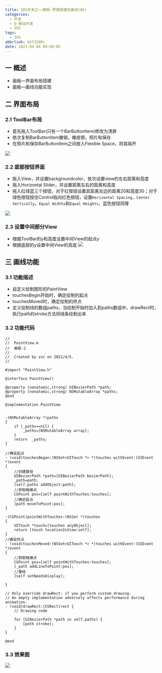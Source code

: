 ```yaml
---
title: IOS开发之——画板-界面搭建及画线(86)
categories:
  - 开发
  - D-移动开发
  - IOS
tags:
  - IOS
abbrlink: bbf3280c
date: 2021-04-06 09:50:05
---
```

## 一 概述

* 画板—界面布局搭建
* 画板—画线功能实现

<!--more-->

## 二 界面布局

### 2.1 ToolBar布局

* 首先拖入ToolBar(只有一个BarButtonItem)修改为清屏
* 依次复制BarButtonItem撤销，橡皮擦，照片和保存
* 在照片和保存BarButtonItem之间放入Flexible Space，将其隔开

![][1]

### 2.2 底部按钮界面

* 拖入View，并设置backgroundcolor，依次设置view的左右距离和高度
* 拖入Horizontal Slider，并设置距离左右的距离和高度
* 拖入红绿蓝三个按钮，对于红按钮设置其距离左边的距离20和高度30；对于绿色按钮按住Control指向红色按钮，设置`Horizontal Spacing`，`Center Vertically`，`Equal Widths`和`Equal Heights`，蓝色按钮同理

![][2]
### 2.3 设置中间部分View

* 根据ToolBar的y和高度设置中间View的起点y
* 根据底部的y设置中间View的高度
![][3]

## 三 画线功能

### 3.1 功能描述

* 自定义绘制图形的PaintView
* touchesBegin开始时，确定绘制的起点
* touchesMoved时，确定绘制的终点
* 定义绘制线的数组paths，当绘制开始时加入到paths数组中，drawRect时，执行path的stroke方法将线条绘制出来

### 3.2 功能代码

```
//
//  PaintView.m
//  画板-2
//
//  Created by zxc on 2021/4/5.
//

#import "PaintView.h"

@interface PaintView()

@property (nonatomic,strong) UIBezierPath *path;
@property (nonatomic,strong) NSMutableArray *paths;
@end

@implementation PaintView


-(NSMutableArray *)paths
{
    if (_paths==nil) {
        _paths=[NSMutableArray array];
    }
    return  _paths;
}

//确定起点
- (void)touchesBegan:(NSSet<UITouch *> *)touches withEvent:(UIEvent *)event
{
    //创建路径
    UIBezierPath *path=[UIBezierPath bezierPath];
    _path=path;
    [self.paths addObject:path];
    //获取触摸点
    CGPoint pos=[self pointWithTouches:touches];
    //确定起点
    [path moveToPoint:pos];
}

-(CGPoint)pointWithTouches:(NSSet *)touches
{
    UITouch *touch=[touches anyObject];
    return [touch locationInView:self];
}
//确定终点
- (void)touchesMoved:(NSSet<UITouch *> *)touches withEvent:(UIEvent *)event
{
    //获取触摸点
    CGPoint pos=[self pointWithTouches:touches];
    [_path addLineToPoint:pos];
    //重绘
    [self setNeedsDisplay];
    
}

// Only override drawRect: if you perform custom drawing.
// An empty implementation adversely affects performance during animation.
- (void)drawRect:(CGRect)rect {
    // Drawing code
    
    for (UIBezierPath *path in self.paths) {
        [path stroke];
    }
}

@end
```

### 3.3 效果图
![][4]



[1]:https://cdn.jsdelivr.net/gh/PGzxc/CDN@master/blog-ios/ios-draw-line-toolbar-view.png
[2]:https://cdn.jsdelivr.net/gh/PGzxc/CDN@master/blog-ios/ios-draw-line-bottom-button-align.png
[3]:https://cdn.jsdelivr.net/gh/PGzxc/CDN@master/blog-ios/ios-draw-line-layout-view.png
[4]:https://cdn.jsdelivr.net/gh/PGzxc/CDN@master/blog-ios/ios-draw-line-func-view.gif

